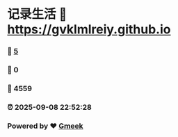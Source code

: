 # 记录生活 :link: https://gvklmlreiy.github.io 
### :page_facing_up: [5](https://gvklmlreiy.github.io/tag.html) 
### :speech_balloon: 0 
### :hibiscus: 4559 
### :alarm_clock: 2025-09-08 22:52:28 
### Powered by :heart: [Gmeek](https://github.com/Meekdai/Gmeek)
